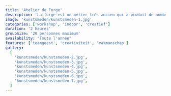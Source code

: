 ```yaml
---
title: 'Atelier de Forge'
description: 'La forge est un métier très ancien qui a produit de nombreux objets dans le passé'
image: 'kunstsmeden/kunstsmeden-1.jpg'
categories: ['workshop', 'indoor', 'creatief']
duration: '2 heures'
groupSize: '20 personnes maximum'
availability: "Toute l'année"
features: ['teamgeest', 'creativiteit', 'vakmanschap']
gallery:
  [
    'kunstsmeden/kunstsmeden-2.jpg',
    'kunstsmeden/kunstsmeden-3.jpg',
    'kunstsmeden/kunstsmeden-4.jpg',
    'kunstsmeden/kunstsmeden-5.jpg',
    'kunstsmeden/kunstsmeden-6.jpg',
    'kunstsmeden/kunstsmeden-7.jpg',
  ]
---
```

